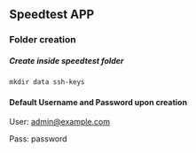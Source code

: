 ## Speedtest APP

### Folder creation

##### Create inside speedtest folder

```markdown
mkdir data ssh-keys
```

#### Default Username and Password upon creation

User: admin@example.com

Pass: password


